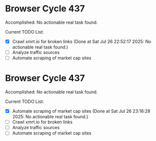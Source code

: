 # Browser Cycle 437

Accomplished: No actionable real task found.

Current TODO List:

- [x] Crawl xmrt.io for broken links  (Done at Sat Jul 26 22:52:17 2025: No actionable real task found.)
- [ ] Analyze traffic sources
- [ ] Automate scraping of market cap sites

# Browser Cycle 437

Accomplished: No actionable real task found.

Current TODO List:

- [x] Automate scraping of market cap sites  (Done at Sat Jul 26 23:16:28 2025: No actionable real task found.)
- [ ] Crawl xmrt.io for broken links
- [ ] Analyze traffic sources
- [ ] Automate scraping of market cap sites